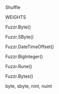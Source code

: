 Shuffle

WEIGHTS

Fuzzr.Byte()

Fuzzr.SByte()

Fuzzr.DateTimeOffset()

Fuzzr.BigInteger()

Fuzzr.Rune()

Fuzzr.Bytes()

byte, sbyte, nint, nuint